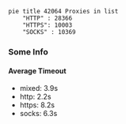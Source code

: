 
```mermaid
pie title 42064 Proxies in list
    "HTTP" : 28366
    "HTTPS": 10003
    "SOCKS" : 10369
```

### Some Info
#### Average Timeout

- mixed: 3.9s
- http: 2.2s
- https: 8.2s
- socks: 6.3s
